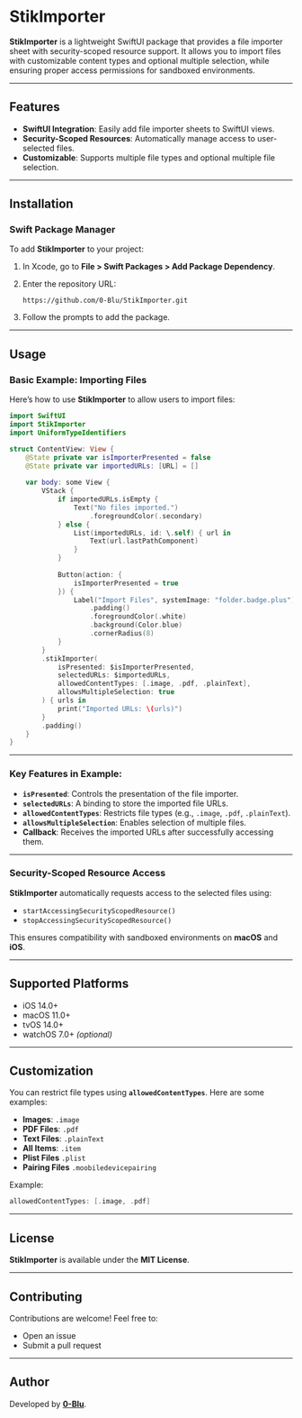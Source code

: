 # StikImporter

**StikImporter** is a lightweight SwiftUI package that provides a file importer sheet with security-scoped resource support. It allows you to import files with customizable content types and optional multiple selection, while ensuring proper access permissions for sandboxed environments.

---

## Features

- **SwiftUI Integration**: Easily add file importer sheets to SwiftUI views.
- **Security-Scoped Resources**: Automatically manage access to user-selected files.
- **Customizable**: Supports multiple file types and optional multiple file selection.

---

## Installation

### Swift Package Manager

To add **StikImporter** to your project:

1. In Xcode, go to **File > Swift Packages > Add Package Dependency**.
2. Enter the repository URL:

   ```
   https://github.com/0-Blu/StikImporter.git
   ```

3. Follow the prompts to add the package.

---

## Usage

### Basic Example: Importing Files

Here’s how to use **StikImporter** to allow users to import files:

```swift
import SwiftUI
import StikImporter
import UniformTypeIdentifiers

struct ContentView: View {
    @State private var isImporterPresented = false
    @State private var importedURLs: [URL] = []
    
    var body: some View {
        VStack {
            if importedURLs.isEmpty {
                Text("No files imported.")
                    .foregroundColor(.secondary)
            } else {
                List(importedURLs, id: \.self) { url in
                    Text(url.lastPathComponent)
                }
            }
            
            Button(action: {
                isImporterPresented = true
            }) {
                Label("Import Files", systemImage: "folder.badge.plus")
                    .padding()
                    .foregroundColor(.white)
                    .background(Color.blue)
                    .cornerRadius(8)
            }
        }
        .stikImporter(
            isPresented: $isImporterPresented,
            selectedURLs: $importedURLs,
            allowedContentTypes: [.image, .pdf, .plainText],
            allowsMultipleSelection: true
        ) { urls in
            print("Imported URLs: \(urls)")
        }
        .padding()
    }
}
```

---

### Key Features in Example:

- **`isPresented`**: Controls the presentation of the file importer.
- **`selectedURLs`**: A binding to store the imported file URLs.
- **`allowedContentTypes`**: Restricts file types (e.g., `.image`, `.pdf`, `.plainText`).
- **`allowsMultipleSelection`**: Enables selection of multiple files.
- **Callback**: Receives the imported URLs after successfully accessing them.

---

### Security-Scoped Resource Access

**StikImporter** automatically requests access to the selected files using:

- `startAccessingSecurityScopedResource()`  
- `stopAccessingSecurityScopedResource()`

This ensures compatibility with sandboxed environments on **macOS** and **iOS**.

---

## Supported Platforms

- iOS 14.0+
- macOS 11.0+
- tvOS 14.0+
- watchOS 7.0+ *(optional)*

---

## Customization

You can restrict file types using **`allowedContentTypes`**. Here are some examples:

- **Images**: `.image`
- **PDF Files**: `.pdf`
- **Text Files**: `.plainText`
- **All Items**: `.item`
- **Plist Files** `.plist`
- **Pairing Files** `.moobiledevicepairing`

Example:

```swift
allowedContentTypes: [.image, .pdf]
```

---

## License

**StikImporter** is available under the **MIT License**.

---

## Contributing

Contributions are welcome! Feel free to:

- Open an issue
- Submit a pull request

---

## Author

Developed by **[0-Blu](https://github.com/0-Blu)**.
